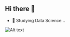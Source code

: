 ## Hi there 👋


- 🌱 Studying Data Science...

![Alt text](https://spotify-recently-played-readme.vercel.app/api?user=qkoi3o0oqybzwf6ja5hvtzw5m&width={300})

  
<!--
**Strixyl/Strixyl** is a ✨ _special_ ✨ repository because its `README.md` (this file) appears on your GitHub profile.

Here are some ideas to get you started:


- 🌱 Currently learning Data Science...

-->
